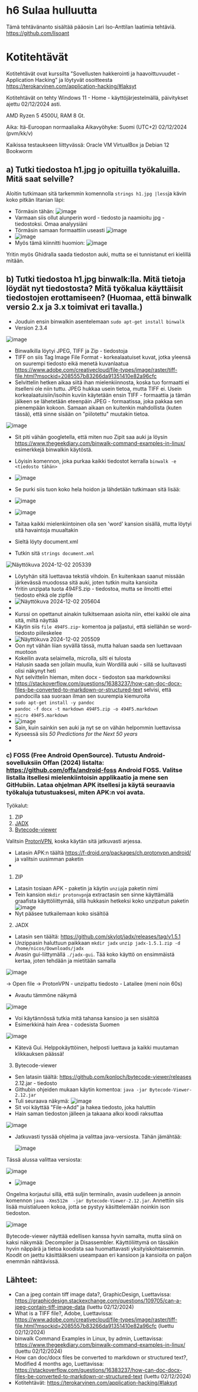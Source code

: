 # h6 Sulaa hulluutta
Tämä tehtävänanto sisältää pääosin Lari Iso-Anttilan laatimia tehtäviä. https://github.com/lisoant

# Kotitehtävät
Kotitehtävät ovat kurssilta "Sovellusten hakkerointi ja haavoittuvuudet - Application Hacking" ja löytyvät osoitteesta https://terokarvinen.com/application-hacking/#laksyt

Kotitehtävät on tehty Windows 11 - Home - käyttöjärjestelmällä, päivitykset ajettu 02/12/2024 asti.

AMD Ryzen 5 4500U, RAM 8 Gt.

Aika: Itä-Euroopan normaaliaika Aikavyöhyke: Suomi (UTC+2) 02/12/2024 (pvm/kk/v)

Kaikissa testaukseen liittyvässä:
Oracle VM VirtualBox ja Debian 12 Bookworm

## a) Tutki tiedostoa h1.jpg jo opituilla työkaluilla. Mitä saat selville?

Aloitin tutkimaan sitä tarkemmin komennolla ```strings h1.jpg |less```ja kävin koko pitkän litanian läpi:
- Törmäsin tähän:  ![image](https://github.com/user-attachments/assets/e522102b-c29d-46aa-8429-39f4efc5a587)
- Varmaan siis ollut alunperin word - tiedosto ja naamioitu jpg - tiedostoksi. Omaa analyysiäni
- Törmäsin samaan formaattiin useasti ![image](https://github.com/user-attachments/assets/70c75830-db39-4f1f-b159-a42835e75935)
- ![image](https://github.com/user-attachments/assets/5a52a02c-3778-4ad9-90b4-bd267d0626be)
- Myös tämä kiinnitti huomion: ![image](https://github.com/user-attachments/assets/7db2e8f0-e7ab-4703-bfc5-ff3afe6c250b)

Yritin myös Ghidralla saada tiedoston auki, mutta se ei tunnistanut eri kielillä mitään.


## b) Tutki tiedostoa h1.jpg binwalk:lla. Mitä tietoja löydät nyt tiedostosta? Mitä työkalua käyttäisit tiedostojen erottamiseen? (Huomaa, että binwalk versio 2.x ja 3.x toimivat eri tavalla.)

- Jouduin ensin binwalkin asentelemaan ```sudo apt-get install binwalk```
- Version 2.3.4

![image](https://github.com/user-attachments/assets/3f3bb1b0-555e-4f19-aece-58eb0a2bb2e2)

- Binwalkilla löytyi JPEG, TIFF ja Zip - tiedostoja
- TIFF on siis Tag Image File Format - korkealaatuiset kuvat, jotka yleensä on suurempi tiedosto eikä menetä kuvanlaatua https://www.adobe.com/creativecloud/file-types/image/raster/tiff-file.html?msockid=2085557b83266da91351410e82a96cfc
- Selvittelin hetken aikaa siitä ihan mielenkiinnosta, koska tuo formaatti ei itselleni ole niin tuttu. JPEG hukkaa usein tietoa, mutta TIFF ei. Usein korkealaatuisiin/isoihin kuviin käytetään ensin TIFF - formaattia ja tämän jälkeen se lähetetään eteenpäin JPEG - formaatissa, joka pakkaa sen pienempään kokoon. Samaan aikaan on kuitenkin mahdollista (kuten tässä), että sinne sisään on "piilotettu" muutakin tietoa.


![image](https://github.com/user-attachments/assets/64b821c4-26ee-49bc-a55b-61a8dcfab93c)

- Sit piti vähän googletella, että miten nuo Zipit saa auki ja löysin https://www.thegeekdiary.com/binwalk-command-examples-in-linux/ esimerkkejä binwalkin käytöstä.
- Löyisin komennon, joka purkaa kaikki tiedostot kerralla ```binwalk -e <tiedosto tähän>```
- ![image](https://github.com/user-attachments/assets/fd347885-495e-42e4-a76b-21fbb83aa49e)
- Se purki siis tuon koko hela hoidon ja lähdetään tutkimaan sitä lisää:
- ![image](https://github.com/user-attachments/assets/ea432430-e1ba-477b-b1d5-1d4f1d59c68d)

- ![image](https://github.com/user-attachments/assets/ed192638-42b4-49ae-a78e-0b9565f8e9ce)

 - Taitaa kaikki mielenkiintoinen olla sen 'word' kansion sisällä, mutta löytyi sitä havaintoja muualtakin
 - Sieltä löyty document.xml
 - Tutkin sitä ```strings document.xml```

![Näyttökuva 2024-12-02 205339](https://github.com/user-attachments/assets/fc17d5b2-021a-48d2-ab0b-c334ca7c3851)


 - Löytyhän sitä luettavaa tekstiä vihdoin. En kuitenkaan saanut missään järkevässä muodossa sitä auki, joten tutkin muita kansioita
 - Yritin unzipata tuota 494FS.zip - tiedostoa, mutta se ilmoitti ettei tiedosto ehkä ole zipfile
- ![Näyttökuva 2024-12-02 205604](https://github.com/user-attachments/assets/5439b7e4-af98-4496-a588-9dd16efe331e)
 - 
 - Kurssi on opettanut ainakin tulkitsemaan asioita niin, ettei kaikki ole aina sitä, miltä näyttää
 - Käytin siis ```file 494FS.zip```- komentoa ja paljastui, että siellähän se word-tiedosto piileskelee
- ![Näyttökuva 2024-12-02 205509](https://github.com/user-attachments/assets/db6720d6-7da8-4078-91bd-9afc4832aa25)
- Oon nyt vähän liian syvällä tässä, mutta haluan saada sen luettavaan muotoon
- Kokeilin avata selaimella, microlla, silti ei tulosta
- Halusin saada sen jollain muulla, kuin Wordillä auki - sillä se luultavasti olisi näkynyt heti
- Nyt selvittelin hieman, miten docx - tiedoston saa markdowniksi
- https://stackoverflow.com/questions/16383237/how-can-doc-docx-files-be-converted-to-markdown-or-structured-text selvisi, että pandocilla saa suoraan ilman sen suurempia kiemuroita
- ```sudo apt-get install -y pandoc```
- ```pandoc -f docx -t markdown 494F5.zip -o 494F5.markdown```
- ```micro 494F5.markdown```
- ![image](https://github.com/user-attachments/assets/10ae4d70-2c4b-410b-a66f-1f7f3825ccdf)
- Sain, kuin sainkin sen auki ja nyt se on vähän helpommin luettavissa
- Kyseessä siis *50 Predictions for the Next 50 years*
- 

### c) FOSS (Free Android OpenSource). Tutustu Android-sovelluksiin Offan (2024) listalta: https://github.com/offa/android-foss Android FOSS. Valitse listalla itsellesi mielenkiintoisin applikaatio ja mene sen GitHubiin. Lataa ohjelman APK itsellesi ja käytä seuraavia työkaluja tutustuaksesi, miten APK:n voi avata.

Työkalut:
1. ZIP
2. [JADX](https://github.com/skylot/jadx)
3. [Bytecode-viewer](https://github.com/Konloch/bytecode-viewer/)

Valitsin [ProtonVPN](https://github.com/ProtonVPN/android-app), koska käytän sitä jatkuvasti arjessa.
 - Latasin APK:n täältä https://f-droid.org/packages/ch.protonvpn.android/ ja valitsin uusimman paketin
- 

1. ZIP
- Latasin tosiaan APK - paketin ja käytin ```unzip```ja paketin nimi
- Tein kansion ```mkdir protonvpn```ja extractasin sen sinne käyttämällä graafista käyttöliittymää, sillä hukkasin hetkeksi koko unzipatun paketin
  ![image](https://github.com/user-attachments/assets/6209a9e7-ee84-45e3-8904-0410d5e44905)
- Nyt pääsee tutkailemaan koko sisältöä


2. JADX 
- Latasin sen täältä: https://github.com/skylot/jadx/releases/tag/v1.5.1
- Unzippasin haluttuun paikkaan ```mkdir jadx``` ```unzip jadx-1.5.1.zip -d /home/nicos/Downloads/jadx```
- Avasin gui-liittymällä ```./jadx-gui```. Tää koko käyttö on ensimmäistä kertaa, joten tehdään ja mietitään samalla

![image](https://github.com/user-attachments/assets/564a8185-0eb6-47fc-88af-a91c26f27912)

-> Open file -> ProtonVPN - unzipattu tiedosto - Latailee (meni noin 60s)
- Avautu tämmöne näkymä

![image](https://github.com/user-attachments/assets/6757391e-8edf-4fbf-89a4-8520ae7d1dea)

- Voi käytännössä tutkia mitä tahansa kansioo ja sen sisältöä
- Esimerkkinä hain Area - codesista Suomen

![image](https://github.com/user-attachments/assets/11702751-8cd8-49e0-8366-03e288061902)

- Kätevä Gui. Helppokäyttöinen, helposti luettava ja kaikki muutaman klikkauksen päässä!


3. Bytecode-viewer
- Sen latasin täältä: https://github.com/konloch/bytecode-viewer/releases 2.12.jar - tiedosto
- Githubin ohjeiden mukaan käytin komentoa: ```java -jar Bytecode-Viewer-2.12.jar```
- Tuli seuraava näkymä:
![image](https://github.com/user-attachments/assets/233db59d-b770-43bb-8a3e-a835c2db91e6)
- Sit voi käyttää "File->Add" ja hakea tiedosto, joka haluttiin
- Hain saman tiedoston jälleen ja takaana alkoi koodi raksuttaa

![image](https://github.com/user-attachments/assets/f31f5882-655e-40b3-814b-b09e68b00701)

- Jatkuvasti tyssää ohjelma ja valittaa java-versiosta. Tähän jämähtää:

  ![image](https://github.com/user-attachments/assets/5c37dcaa-918b-4536-b929-d4a7755419d4)

Tässä alussa valittaa versiosta: 

![image](https://github.com/user-attachments/assets/1575b60d-ab1f-42cf-9498-5119dc68ddb7)


- ![image](https://github.com/user-attachments/assets/69be0b70-0e8c-4a7d-bbd4-b7683df14582)

Ongelma korjautui sillä, että suljin terminalin, avasin uudelleen ja annoin komennon ```java -Xms512m  -jar Bytecode-Viewer-2.12.jar```. Annettiin siis lisää muistialueen kokoa, jotta se pystyy käsittelemään noinkin ison tiedoston.

![image](https://github.com/user-attachments/assets/afa1a92c-abe1-4a12-9537-5f4609e4164a)

Bytecode-viewer näyttää edellisen kanssa hyvin samalta, mutta siinä on kaksi näkymää: Decompiler ja Disassembler. Käyttöliittymä on tässäkin hyvin näppärä ja tietoa koodista saa huomattavasti yksityiskohtaisemmin. Koodit on jaettu käsittääkseni useampaan eri kansioon ja kansioita on paljon enemmän nähtävissä.



## Lähteet:

- Can a jpeg contain tiff image data?, GraphicDesign, Luettavissa: https://graphicdesign.stackexchange.com/questions/109705/can-a-jpeg-contain-tiff-image-data (luettu 02/12/2024)
- What is a TIFF file?, Adobe, Luettavissa: https://www.adobe.com/creativecloud/file-types/image/raster/tiff-file.html?msockid=2085557b83266da91351410e82a96cfc (luettu 02/12/2024)
- binwalk Command Examples in Linux, by admin, Luettavissa: https://www.thegeekdiary.com/binwalk-command-examples-in-linux/ (luettu 02/12/2024)
- How can doc/docx files be converted to markdown or structured text?, Modified 4 months ago, Luettavissa: https://stackoverflow.com/questions/16383237/how-can-doc-docx-files-be-converted-to-markdown-or-structured-text (luettu 02/12/2024)
- Kotitehtävät: https://terokarvinen.com/application-hacking/#laksyt
